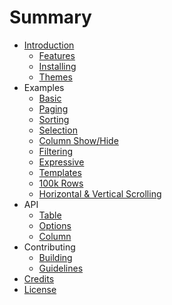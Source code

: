 # Summary

* [Introduction](README.md)
   * [Features](introduction/features.md)
   * [Installing](introduction/installing.md)
   * [Themes](introduction/themes.md)
* Examples
   * [Basic](examples/basic.md)
   * [Paging](examples/paging.md)
   * [Sorting](examples/sorting.md)
   * [Selection](examples/selection.md)
   * [Column Show/Hide](examples/column-toggle.md)
   * [Filtering](examples/filtering.md)
   * [Expressive](examples/expressive.md)
   * [Templates](examples/templates.md)
   * [100k Rows](examples/virtual.md)
   * [Horizontal & Vertical Scrolling](examples/scrolling.md)
* API
   * [Table](api/table.md)
   * [Options](api/options.md)
   * [Column](api/column_options.md)
* Contributing
   * [Building](contributing/building.md)
   * [Guidelines](contributing/guidelines.md)
* [Credits](credits.md)
* [License](license.md)
